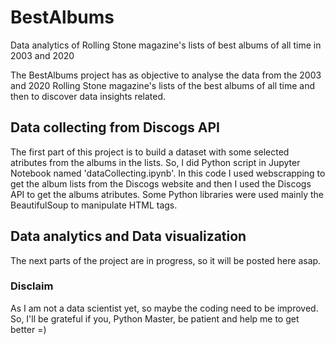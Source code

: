 # BestAlbums
Data analytics of Rolling Stone magazine's lists of best albums of all time in 2003 and 2020

The BestAlbums project has as objective to analyse the data from the 2003 and 2020 Rolling Stone magazine's lists of the best albums of all time and then to discover data insights related.

## Data collecting from Discogs API
The first part of this project is to build a dataset with some selected atributes from the albums in the lists. So, I did Python script in Jupyter Notebook named 'dataCollecting.ipynb'. In this code I used webscrapping to get the album lists from the Discogs website and then I used the Discogs API to get the albums atributes. Some Python libraries were used mainly the BeautifulSoup to manipulate HTML tags.

## Data analytics and Data visualization
The next parts of the project are in progress, so it will be posted here asap.

### Disclaim
As I am not a data scientist yet, so maybe the coding need to be improved. So, I'll be grateful if you, Python Master, be patient and help me to get better =)
